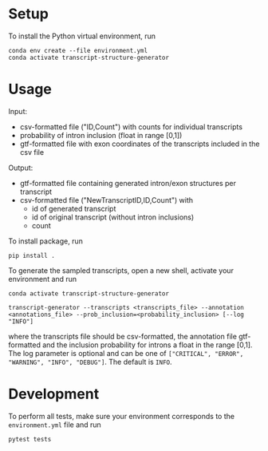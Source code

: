 # Setup

To install the Python virtual environment, run

```
conda env create --file environment.yml
conda activate transcript-structure-generator
```

# Usage

Input:
- csv-formatted file ("ID,Count") with counts for individual transcripts
- probability of intron inclusion (float in range [0,1])
- gtf-formatted file with exon coordinates of the transcripts included in the csv file

Output:
- gtf-formatted file containing generated intron/exon structures per transcript
- csv-formatted file ("NewTranscriptID,ID,Count") with
	- id of generated transcript
	- id of original transcript (without intron inclusions)
	- count

To install package, run

```
pip install .
```

To generate the sampled transcripts, open a new shell, activate your environment and run

```
conda activate transcript-structure-generator

transcript-generator --transcripts <transcripts_file> --annotation <annotations_file> --prob_inclusion=<probability_inclusion> [--log "INFO"]
```

where the transcripts file should be csv-formatted, the annotation file gtf-formatted and the inclusion probability for introns a float in the range [0,1]. The log parameter is optional and can be one of `["CRITICAL", "ERROR", "WARNING", "INFO", "DEBUG"]`. The default is `INFO`.


# Development

To perform all tests, make sure your environment corresponds to the `environment.yml` file and run

```
pytest tests
```